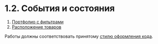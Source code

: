 1.2. События и состояния
===

1. [Портфолио с фильтрами](portfolio-filter)
2. [Расположение товаров](location-of-goods)
<!-- 3. [Выпадающий список](dropdown-list) -->

Работы должны соответствовать принятому [стилю оформления кода](https://github.com/netology-code/codestyle).